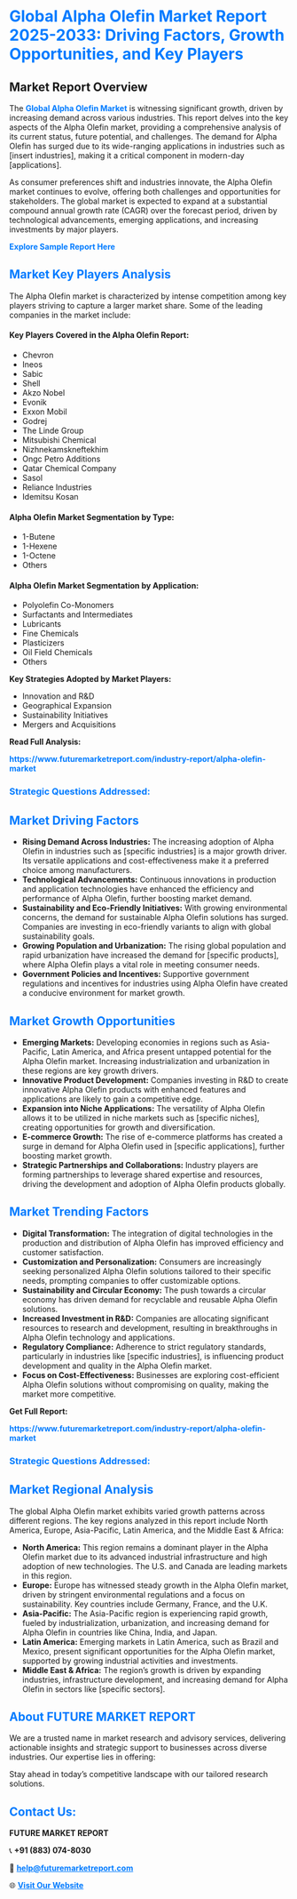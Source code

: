 <h1 style="color: #007BFF;">Global Alpha Olefin Market Report 2025-2033: Driving Factors, Growth Opportunities, and Key Players</h1>

<section id="overview">
<h2>Market Report Overview</h2>
<p>The <a href="https://www.futuremarketreport.com/industry-report/alpha-olefin-market" style="color: #007BFF; text-decoration: none;"><strong>Global Alpha Olefin Market</strong></a> is witnessing significant growth, driven by increasing demand across various industries. This report delves into the key aspects of the Alpha Olefin market, providing a comprehensive analysis of its current status, future potential, and challenges. The demand for Alpha Olefin has surged due to its wide-ranging applications in industries such as [insert industries], making it a critical component in modern-day [applications].</p>
<p>As consumer preferences shift and industries innovate, the Alpha Olefin market continues to evolve, offering both challenges and opportunities for stakeholders. The global market is expected to expand at a substantial compound annual growth rate (CAGR) over the forecast period, driven by technological advancements, emerging applications, and increasing investments by major players.</p>
</section>

<section id="overview">
<p><a href="https://www.futuremarketreport.com/request-sample/reportId=30357" style="color: #007BFF; text-decoration: none;"><strong>Explore Sample Report Here</strong></a></p>
</section>

<section id="key-players">
<h2 style="color: #007BFF;">Market Key Players Analysis</h2>
<p>The Alpha Olefin market is characterized by intense competition among key players striving to capture a larger market share. Some of the leading companies in the market include:</p>
<h4>Key Players Covered in the Alpha Olefin Report:</h4>
<ul><li>Chevron</li><li>Ineos</li><li>Sabic</li><li>Shell</li><li>Akzo Nobel</li><li>Evonik</li><li>Exxon Mobil</li><li>Godrej</li><li>The Linde Group</li><li>Mitsubishi Chemical</li><li>Nizhnekamskneftekhim</li><li>Ongc Petro Additions</li><li>Qatar Chemical Company</li><li>Sasol</li><li>Reliance Industries</li><li>Idemitsu Kosan</li></ul>
<h4>Alpha Olefin Market Segmentation by Type:</h4>
<ul><li>1-Butene</li><li>1-Hexene</li><li>1-Octene</li><li>Others</li></ul>

<h4>Alpha Olefin Market Segmentation by Application:</h4>
<ul><li>Polyolefin Co-Monomers</li><li>Surfactants and Intermediates</li><li>Lubricants</li><li>Fine Chemicals</li><li>Plasticizers</li><li>Oil Field Chemicals</li><li>Others</li></ul>
<p><strong>Key Strategies Adopted by Market Players:</strong></p>
<ul>
<li>Innovation and R&D</li>
<li>Geographical Expansion</li>
<li>Sustainability Initiatives</li>
<li>Mergers and Acquisitions</li>
</ul>
</section>

<section>
<p><strong>Read Full Analysis: </strong></p><a href="https://www.futuremarketreport.com/industry-report/alpha-olefin-market" style="color: #007BFF; text-decoration: none;"><strong>https://www.futuremarketreport.com/industry-report/alpha-olefin-market</strong></a>
<h3 style="color: #007BFF;">Strategic Questions Addressed:</h3>
</section>

<section id="driving-factors">
<h2 style="color: #007BFF;">Market Driving Factors</h2>
<ul>
<li><strong>Rising Demand Across Industries:</strong> The increasing adoption of Alpha Olefin in industries such as [specific industries] is a major growth driver. Its versatile applications and cost-effectiveness make it a preferred choice among manufacturers.</li>
<li><strong>Technological Advancements:</strong> Continuous innovations in production and application technologies have enhanced the efficiency and performance of Alpha Olefin, further boosting market demand.</li>
<li><strong>Sustainability and Eco-Friendly Initiatives:</strong> With growing environmental concerns, the demand for sustainable Alpha Olefin solutions has surged. Companies are investing in eco-friendly variants to align with global sustainability goals.</li>
<li><strong>Growing Population and Urbanization:</strong> The rising global population and rapid urbanization have increased the demand for [specific products], where Alpha Olefin plays a vital role in meeting consumer needs.</li>
<li><strong>Government Policies and Incentives:</strong> Supportive government regulations and incentives for industries using Alpha Olefin have created a conducive environment for market growth.</li>
</ul>
</section>

<section id="growth-opportunities">
<h2 style="color: #007BFF;">Market Growth Opportunities</h2>
<ul>
<li><strong>Emerging Markets:</strong> Developing economies in regions such as Asia-Pacific, Latin America, and Africa present untapped potential for the Alpha Olefin market. Increasing industrialization and urbanization in these regions are key growth drivers.</li>
<li><strong>Innovative Product Development:</strong> Companies investing in R&D to create innovative Alpha Olefin products with enhanced features and applications are likely to gain a competitive edge.</li>
<li><strong>Expansion into Niche Applications:</strong> The versatility of Alpha Olefin allows it to be utilized in niche markets such as [specific niches], creating opportunities for growth and diversification.</li>
<li><strong>E-commerce Growth:</strong> The rise of e-commerce platforms has created a surge in demand for Alpha Olefin used in [specific applications], further boosting market growth.</li>
<li><strong>Strategic Partnerships and Collaborations:</strong> Industry players are forming partnerships to leverage shared expertise and resources, driving the development and adoption of Alpha Olefin products globally.</li>
</ul>
</section>

<section id="trending-factors">
<h2 style="color: #007BFF;">Market Trending Factors</h2>
<ul>
<li><strong>Digital Transformation:</strong> The integration of digital technologies in the production and distribution of Alpha Olefin has improved efficiency and customer satisfaction.</li>
<li><strong>Customization and Personalization:</strong> Consumers are increasingly seeking personalized Alpha Olefin solutions tailored to their specific needs, prompting companies to offer customizable options.</li>
<li><strong>Sustainability and Circular Economy:</strong> The push towards a circular economy has driven demand for recyclable and reusable Alpha Olefin solutions.</li>
<li><strong>Increased Investment in R&D:</strong> Companies are allocating significant resources to research and development, resulting in breakthroughs in Alpha Olefin technology and applications.</li>
<li><strong>Regulatory Compliance:</strong> Adherence to strict regulatory standards, particularly in industries like [specific industries], is influencing product development and quality in the Alpha Olefin market.</li>
<li><strong>Focus on Cost-Effectiveness:</strong> Businesses are exploring cost-efficient Alpha Olefin solutions without compromising on quality, making the market more competitive.</li>
</ul>
</section>

<section>
<p><strong>Get Full Report: </strong></p><a href="https://www.futuremarketreport.com/industry-report/alpha-olefin-market" style="color: #007BFF; text-decoration: none;"><strong>https://www.futuremarketreport.com/industry-report/alpha-olefin-market</strong></a>
<h3 style="color: #007BFF;">Strategic Questions Addressed:</h3>
</section>


<section id="regional-analysis">
<h2 style="color: #007BFF;">Market Regional Analysis</h2>
<p>The global Alpha Olefin market exhibits varied growth patterns across different regions. The key regions analyzed in this report include North America, Europe, Asia-Pacific, Latin America, and the Middle East & Africa:</p>
<ul>
<li><strong>North America:</strong> This region remains a dominant player in the Alpha Olefin market due to its advanced industrial infrastructure and high adoption of new technologies. The U.S. and Canada are leading markets in this region.</li>
<li><strong>Europe:</strong> Europe has witnessed steady growth in the Alpha Olefin market, driven by stringent environmental regulations and a focus on sustainability. Key countries include Germany, France, and the U.K.</li>
<li><strong>Asia-Pacific:</strong> The Asia-Pacific region is experiencing rapid growth, fueled by industrialization, urbanization, and increasing demand for Alpha Olefin in countries like China, India, and Japan.</li>
<li><strong>Latin America:</strong> Emerging markets in Latin America, such as Brazil and Mexico, present significant opportunities for the Alpha Olefin market, supported by growing industrial activities and investments.</li>
<li><strong>Middle East & Africa:</strong> The region’s growth is driven by expanding industries, infrastructure development, and increasing demand for Alpha Olefin in sectors like [specific sectors].</li>
</ul>
</section>

<footer>
<h2 style="color: #007BFF;">About FUTURE MARKET REPORT</h2>
<p>We are a trusted name in market research and advisory services, delivering actionable insights and strategic support to businesses across diverse industries. Our expertise lies in offering:</p>

<p>Stay ahead in today’s competitive landscape with our tailored research solutions.</p>

<h2 style="color: #007BFF;">Contact Us:</h2>
<p><strong>FUTURE MARKET REPORT</strong></p>
<p>📞 <strong>+91 (883) 074-8030</strong></p>
<p>📧 <strong><a href="mailto:help@futuremarketreport.com" style="color: #007BFF;">help@futuremarketreport.com</a></strong></p>
<p>🌐 <strong><a href="https://www.futuremarketreport.com/" style="color: #007BFF;">Visit Our Website</a></strong></p>
</footer>